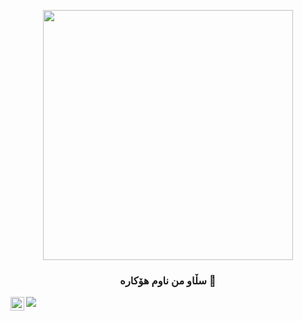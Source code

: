 <p align="center"> 
  <img src="https://cdn.discordapp.com/attachments/809480796167208990/814077275653406760/image4-1.gif" width="400" />
</p>

<h3 align="center"> سڵاو من ناوم هۆکارە 👋</h1>




<a href="https://discord.com/users/725407103916703755">
    <img align ="left" alt="Subodh's Discord" width="22px" src ="https://cdn.jsdelivr.net/npm/simple-icons@v3/icons/discord.svg" />
  </a>







<img src="https://github-readme-stats.vercel.app/api?username=AngeloCore&show_icons=true&hide_border=true&theme=algolia&icon_color=0000ff">
